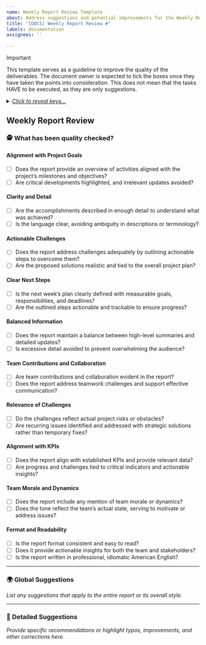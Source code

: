 ```yaml
---
name: Weekly Report Review Template
about: Address suggestions and potential improvements for the Weekly Report
title: "[DOCS] Weekly Report Review #"
labels: documentation
assignees: ''

---
```


> [!IMPORTANT]
> This template serves as a guideline to improve the quality of the deliverables. The document owner is expected to tick the boxes once they have taken the points into consideration. This does not mean that the tasks HAVE to be executed, as they are only suggestions.

<details>
<summary><em><ins>Click to reveal keys...</ins></em></summary>
  
#### Text Format
- **Bold**: replaced word in original text
- Normal: Citation from original text
- *Italic*: Comment
- ~~strikethrough~~: Original text to remove

#### Suggestions
- IMPROVEMENT: something to add, to be defined by document owner
- TYPO: a suggestion for correcting a found typo

</details>

## Weekly Report Review

### 🕵️ What has been quality checked?

#### **Alignment with Project Goals**

- [ ] Does the report provide an overview of activities aligned with the project’s milestones and objectives?  
- [ ] Are critical developments highlighted, and irrelevant updates avoided?  

#### **Clarity and Detail**

- [ ] Are the accomplishments described in enough detail to understand what was achieved?  
- [ ] Is the language clear, avoiding ambiguity in descriptions or terminology?  

#### **Actionable Challenges**

- [ ] Does the report address challenges adequately by outlining actionable steps to overcome them?  
- [ ] Are the proposed solutions realistic and tied to the overall project plan?  

#### **Clear Next Steps**

- [ ] Is the next week’s plan clearly defined with measurable goals, responsibilities, and deadlines?  
- [ ] Are the outlined steps actionable and trackable to ensure progress?  

#### **Balanced Information**

- [ ] Does the report maintain a balance between high-level summaries and detailed updates?  
- [ ] Is excessive detail avoided to prevent overwhelming the audience?  

#### **Team Contributions and Collaboration**

- [ ] Are team contributions and collaboration evident in the report?  
- [ ] Does the report address teamwork challenges and support effective communication?  

#### **Relevance of Challenges**

- [ ] Do the challenges reflect actual project risks or obstacles?  
- [ ] Are recurring issues identified and addressed with strategic solutions rather than temporary fixes?  

#### **Alignment with KPIs**

- [ ] Does the report align with established KPIs and provide relevant data?  
- [ ] Are progress and challenges tied to critical indicators and actionable insights?  

#### **Team Morale and Dynamics**

- [ ] Does the report include any mention of team morale or dynamics?  
- [ ] Does the tone reflect the team’s actual state, serving to motivate or address issues?  

#### **Format and Readability**

- [ ] Is the report format consistent and easy to read?  
- [ ] Does it provide actionable insights for both the team and stakeholders?  
- [ ] Is the report written in professional, idiomatic American English?  

---

### 🌍 **Global Suggestions**

*List any suggestions that apply to the entire report or its overall style.*

---

### 🔎 **Detailed Suggestions**

*Provide specific recommendations or highlight typos, improvements, and other corrections here.*
